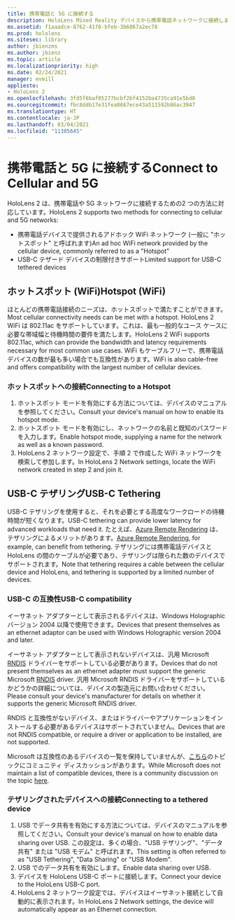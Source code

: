 ```yaml
---
title: 携帯電話と 5G に接続する
description: HoloLens Mixed Reality デバイスから携帯電話ネットワークに接続します。
ms.assetid: f1aaadce-8762-41f8-bfeb-3b6067a2ec78
ms.prod: hololens
ms.sitesec: library
author: jbienzms
ms.author: jbienz
ms.topic: article
ms.localizationpriority: high
ms.date: 02/24/2021
manager: evmill
appliesto:
- HoloLens 2
ms.openlocfilehash: 3fd5f6baf05277bcbf2bf4152ba4735ca91e5bd0
ms.sourcegitcommit: fbc8ddb17e31fea8667ece43a511592b86ac3947
ms.translationtype: HT
ms.contentlocale: ja-JP
ms.lasthandoff: 03/04/2021
ms.locfileid: "11385645"
---
```

# <a name="connect-to-cellular-and-5g"></a><span data-ttu-id="c9d84-103">携帯電話と 5G に接続する</span><span class="sxs-lookup"><span data-stu-id="c9d84-103">Connect to Cellular and 5G</span></span>

<span data-ttu-id="c9d84-104">HoloLens 2 は、携帯電話や 5G ネットワークに接続するための2 つの方法に対応しています。</span><span class="sxs-lookup"><span data-stu-id="c9d84-104">HoloLens 2 supports two methods for connecting to cellular and 5G networks:</span></span>

- <span data-ttu-id="c9d84-105">携帯電話デバイスで提供されるアドホック WiFi ネットワーク (一般に "ホットスポット" と呼ばれます)</span><span class="sxs-lookup"><span data-stu-id="c9d84-105">An ad hoc WiFi network provided by the cellular device, commonly referred to as a "Hotspot"</span></span>
- <span data-ttu-id="c9d84-106">USB-C テザード デバイスの制限付きサポート</span><span class="sxs-lookup"><span data-stu-id="c9d84-106">Limited support for USB-C tethered devices</span></span>

## <a name="hotspot-wifi"></a><span data-ttu-id="c9d84-107">ホットスポット (WiFi)</span><span class="sxs-lookup"><span data-stu-id="c9d84-107">Hotspot (WiFi)</span></span>

<span data-ttu-id="c9d84-108">ほとんどの携帯電話接続のニーズは、ホットスポットで満たすことができます。</span><span class="sxs-lookup"><span data-stu-id="c9d84-108">Most cellular connectivity needs can be met with a hotspot.</span></span> <span data-ttu-id="c9d84-109">HoloLens 2 WiFi は 802.11ac をサポートしています。これは、最も一般的なユース ケースに必要な帯域幅と待機時間の要件を満たします。</span><span class="sxs-lookup"><span data-stu-id="c9d84-109">HoloLens 2 WiFi supports 802.11ac, which can provide the bandwidth and latency requirements necessary for most common use cases.</span></span> <span data-ttu-id="c9d84-110">WiFi もケーブルフリーで、携帯電話デバイスの数が最も多い場合でも互換性があります。</span><span class="sxs-lookup"><span data-stu-id="c9d84-110">WiFi is also cable-free and offers compatibility with the largest number of cellular devices.</span></span>

### <a name="connecting-to-a-hotspot"></a><span data-ttu-id="c9d84-111">ホットスポットへの接続</span><span class="sxs-lookup"><span data-stu-id="c9d84-111">Connecting to a Hotspot</span></span>

1. <span data-ttu-id="c9d84-112">ホットスポット モードを有効にする方法については、デバイスのマニュアルを参照してください。</span><span class="sxs-lookup"><span data-stu-id="c9d84-112">Consult your device's manual on how to enable its hotspot mode.</span></span>
1. <span data-ttu-id="c9d84-113">ホットスポット モードを有効にし、ネットワークの名前と既知のパスワードを入力します。</span><span class="sxs-lookup"><span data-stu-id="c9d84-113">Enable hotspot mode, supplying a name for the network as well as a known password.</span></span>
1. <span data-ttu-id="c9d84-114">HoloLens 2 ネットワーク設定で、手順 2 で作成した WiFi ネットワークを検索して参加します。</span><span class="sxs-lookup"><span data-stu-id="c9d84-114">In HoloLens 2 Network settings, locate the WiFi network created in step 2 and join it.</span></span>

## <a name="usb-c-tethering"></a><span data-ttu-id="c9d84-115">USB-C テザリング</span><span class="sxs-lookup"><span data-stu-id="c9d84-115">USB-C Tethering</span></span>

<span data-ttu-id="c9d84-116">USB-C テザリングを使用すると、それを必要とする高度なワークロードの待機時間が短くなります。</span><span class="sxs-lookup"><span data-stu-id="c9d84-116">USB-C tethering can provide lower latency for advanced workloads that need it.</span></span> <span data-ttu-id="c9d84-117">たとえば、[Azure Remote Rendering](https://azure.microsoft.com/services/remote-rendering) は、テザリングによるメリットがあります。</span><span class="sxs-lookup"><span data-stu-id="c9d84-117">[Azure Remote Rendering](https://azure.microsoft.com/services/remote-rendering), for example, can benefit from tethering.</span></span> <span data-ttu-id="c9d84-118">テザリングには携帯電話デバイスと HoloLens の間のケーブルが必要であり、テザリングは限られた数のデバイスでサポートされます。</span><span class="sxs-lookup"><span data-stu-id="c9d84-118">Note that tethering requires a cable between the cellular device and HoloLens, and tethering is supported by a limited number of devices.</span></span>

### <a name="usb-c-compatibility"></a><span data-ttu-id="c9d84-119">USB-C の互換性</span><span class="sxs-lookup"><span data-stu-id="c9d84-119">USB-C compatibility</span></span>

<span data-ttu-id="c9d84-120">イーサネット アダプターとして表示されるデバイスは、Windows Holographic バージョン 2004 以降で使用できます。</span><span class="sxs-lookup"><span data-stu-id="c9d84-120">Devices that present themselves as an ethernet adaptor can be used with Windows Holographic version 2004 and later.</span></span>

<span data-ttu-id="c9d84-121">イーサネット アダプターとして表示されないデバイスは、汎用 Microsoft [RNDIS](https://docs.microsoft.com/windows-hardware/drivers/network/overview-of-remote-ndis--rndis-) ドライバーをサポートしている必要があります。</span><span class="sxs-lookup"><span data-stu-id="c9d84-121">Devices that do not present themselves as an ethernet adapter must support the generic Microsoft [RNDIS](https://docs.microsoft.com/windows-hardware/drivers/network/overview-of-remote-ndis--rndis-) driver.</span></span> <span data-ttu-id="c9d84-122">汎用 Microsoft RNDIS ドライバーをサポートしているかどうかの詳細については、デバイスの製造元にお問い合わせください。</span><span class="sxs-lookup"><span data-stu-id="c9d84-122">Please consult your device's manufacturer for details on whether it supports the generic Microsoft RNDIS driver.</span></span>

<span data-ttu-id="c9d84-123">RNDIS と互換性がないデバイス、またはドライバーやアプリケーションをインストールする必要があるデバイスはサポートされていません。</span><span class="sxs-lookup"><span data-stu-id="c9d84-123">Devices that are not RNDIS compatible, or require a driver or application to be installed, are not supported.</span></span>

<span data-ttu-id="c9d84-124">Microsoft は互換性のあるデバイスの一覧を保持していませんが、[こちら](https://aka.ms/HLCommunityCell)のトピックにコミュニティ ディスカッションがあります。</span><span class="sxs-lookup"><span data-stu-id="c9d84-124">While Microsoft does not maintain a list of compatible devices, there is a community discussion on the topic [here](https://aka.ms/HLCommunityCell).</span></span>

### <a name="connecting-to-a-tethered-device"></a><span data-ttu-id="c9d84-125">テザリングされたデバイスへの接続</span><span class="sxs-lookup"><span data-stu-id="c9d84-125">Connecting to a tethered device</span></span>

1. <span data-ttu-id="c9d84-126">USB でデータ共有を有効にする方法については、デバイスのマニュアルを参照してください。</span><span class="sxs-lookup"><span data-stu-id="c9d84-126">Consult your device's manual on how to enable data sharing over USB.</span></span> <span data-ttu-id="c9d84-127">この設定は、多くの場合、"USB テザリング"、"データ共有" または "USB モデム" と呼ばれます。</span><span class="sxs-lookup"><span data-stu-id="c9d84-127">This setting is often referred to as "USB Tethering", "Data Sharing" or "USB Modem".</span></span>
1. <span data-ttu-id="c9d84-128">USB でのデータ共有を有効にします。</span><span class="sxs-lookup"><span data-stu-id="c9d84-128">Enable data sharing over USB.</span></span>
1. <span data-ttu-id="c9d84-129">デバイスを HoloLens USB-C ポートに接続します。</span><span class="sxs-lookup"><span data-stu-id="c9d84-129">Connect your device to the HoloLens USB-C port.</span></span>
1. <span data-ttu-id="c9d84-130">HoloLens 2 ネットワーク設定では、デバイスはイーサネット接続として自動的に表示されます。</span><span class="sxs-lookup"><span data-stu-id="c9d84-130">In HoloLens 2 Network settings, the device will automatically appear as an Ethernet connection.</span></span>
